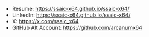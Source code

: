 - Resume: https://ssaic-x64.github.io/ssaic-x64/
- LinkedIn: https://ssaic-x64.github.io/ssaic-x64/
- X: https://x.com/ssaic_x64
- GitHub Alt Account: https://github.com/arcanumx64
